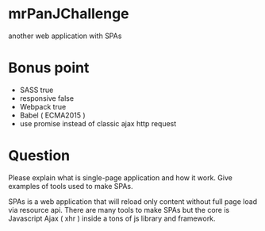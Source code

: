 # mrPanJChallenge
another web application with SPAs 

# Bonus point
 - SASS true
 - responsive false
 - Webpack true
 - Babel ( ECMA2015 )
 - use promise instead of classic ajax http request

# Question

Please explain what is single-page application and how it work. Give examples of tools used to make SPAs.

SPAs is a web application that will reload only content without full page load via resource api.
There are many tools to make SPAs but the core is Javascript Ajax ( xhr ) inside a tons of js library and framework.

